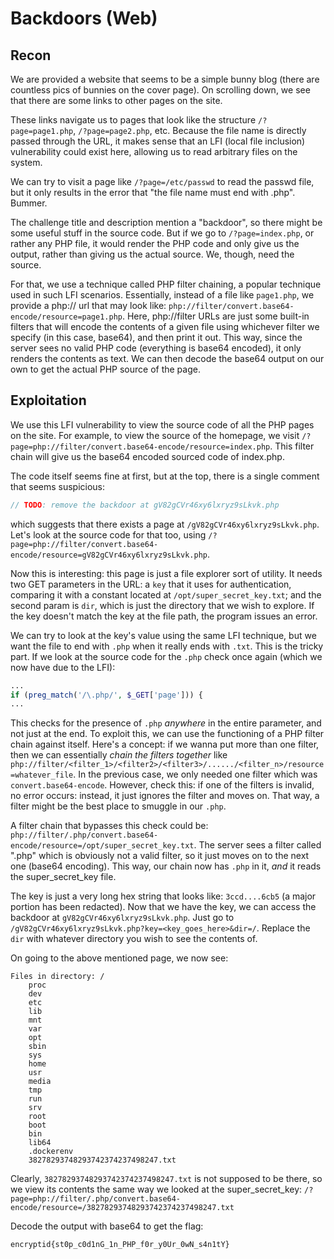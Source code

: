 # Backdoors (Web)
## Recon
We are provided a website that seems to be a simple bunny blog (there are countless pics of bunnies on the cover page). On scrolling down, we see that there are some links to other pages on the site.

These links navigate us to pages that look like the structure `/?page=page1.php`, `/?page=page2.php`, etc. Because the file name is directly passed through the URL, it makes sense that an LFI (local file inclusion) vulnerability could exist here, allowing us to read arbitrary files on the system.

We can try to visit a page like `/?page=/etc/passwd` to read the passwd file, but it only results in the error that "the file name must end with .php". Bummer.

The challenge title and description mention a "backdoor", so there might be some useful stuff in the source code. But if we go to `/?page=index.php`, or rather any PHP file, it would render the PHP code and only give us the output, rather than giving us the actual source. We, though, need the source.

For that, we use a technique called PHP filter chaining, a popular technique used in such LFI scenarios. Essentially, instead of a file like `page1.php`, we provide a php:// url that may look like: `php://filter/convert.base64-encode/resource=page1.php`. Here, php://filter URLs are just some built-in filters that will encode the contents of a given file using whichever filter we specify (in this case, base64), and then print it out. This way, since the server sees no valid PHP code (everything is base64 encoded), it only renders the contents as text. We can then decode the base64 output on our own to get the actual PHP source of the page.

## Exploitation
We use this LFI vulnerability to view the source code of all the PHP pages on the site. For example, to view the source of the homepage, we visit `/?page=php://filter/convert.base64-encode/resource=index.php`. This filter chain will give us the base64 encoded sourced code of index.php. 

The code itself seems fine at first, but at the top, there is a single comment that seems suspicious:

```PHP
// TODO: remove the backdoor at gV82gCVr46xy6lxryz9sLkvk.php
```

which suggests that there exists a page at `/gV82gCVr46xy6lxryz9sLkvk.php`. Let's look at the source code for that too, using `/?page=php://filter/convert.base64-encode/resource=gV82gCVr46xy6lxryz9sLkvk.php`.

Now this is interesting: this page is just a file explorer sort of utility. It needs two GET parameters in the URL: a `key` that it uses for authentication, comparing it with a constant located at `/opt/super_secret_key.txt`; and the second param is `dir`, which is just the directory that we wish to explore. If the key doesn't match the key at the file path, the program issues an error.

We can try to look at the key's value using the same LFI technique, but we want the file to end with `.php` when it really ends with `.txt`. This is the tricky part. If we look at the source code for the `.php` check once again (which we now have due to the LFI):
```PHP
...
if (preg_match('/\.php/', $_GET['page'])) {
...
```

This checks for the presence of `.php` *anywhere* in the entire parameter, and not just at the end. To exploit this, we can use the functioning of a PHP filter chain against itself. Here's a concept: if we wanna put more than one filter, then we can essentially *chain the filters together* like `php://filter/<filter_1>/<filter2>/<filter3>/....../<filter_n>/resource=whatever_file`. In the previous case, we only needed one filter which was `convert.base64-encode`. However, check this: if one of the filters is invalid, no error occurs: instead, it just ignores the filter and moves on. That way, a filter might be the best place to smuggle in our `.php`.

A filter chain that bypasses this check could be: `php://filter/.php/convert.base64-encode/resource=/opt/super_secret_key.txt`. The server sees a filter called ".php" which is obviously not a valid filter, so it just moves on to the next one (base64 encoding). This way, our chain now has `.php` in it, *and* it reads the super_secret_key file.

The key is just a very long hex string that looks like: `3ccd....6cb5` (a major portion has been redacted). Now that we have the key, we can access the backdoor at `gV82gCVr46xy6lxryz9sLkvk.php`. Just go to `/gV82gCVr46xy6lxryz9sLkvk.php?key=<key_goes_here>&dir=/`. Replace the `dir` with whatever directory you wish to see the contents of.

On going to the above mentioned page, we now see:
```
Files in directory: /
    proc
    dev
    etc
    lib
    mnt
    var
    opt
    sbin
    sys
    home
    usr
    media
    tmp
    run
    srv
    root
    boot
    bin
    lib64
    .dockerenv
    38278293748293742374237498247.txt
```

Clearly, `38278293748293742374237498247.txt` is not supposed to be there, so we view its contents the same way we looked at the super_secret_key: `/?page=php://filter/.php/convert.base64-encode/resource=/38278293748293742374237498247.txt`

Decode the output with base64 to get the flag:
```
encryptid{st0p_c0d1nG_1n_PHP_f0r_y0Ur_0wN_s4n1tY}
```